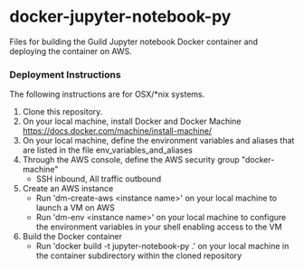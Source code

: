 # docker-jupyter-notebook-py
Files for building the Guild Jupyter notebook Docker container and deploying the container on AWS. 

### Deployment Instructions
The following instructions are for OSX/*nix systems.  

1. Clone this repository.  
2. On your local machine, install Docker and Docker Machine https://docs.docker.com/machine/install-machine/  
3. On your local machine, define the environment variables and aliases that are listed in the file env_variables_and_aliases
4. Through the AWS console, define the AWS security group "docker-machine"
   * SSH inbound, All traffic outbound
5. Create an AWS instance
   * Run 'dm-create-aws \<instance name\>' on your local machine to launch a VM on AWS  
   * Run 'dm-env \<instance name\>' on your local machine to configure the environment variables in your shell enabling access to the VM  
6. Build the Docker container  
   * Run 'docker build -t jupyter-notebook-py .' on your local machine in the container subdirectory within the cloned repository  

